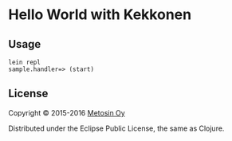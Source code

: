 # Hello World with Kekkonen

## Usage

```
lein repl
sample.handler=> (start)
```

## License

Copyright © 2015-2016 [Metosin Oy](http://www.metosin.fi)

Distributed under the Eclipse Public License, the same as Clojure.
